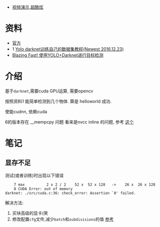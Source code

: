 * [视频演示,超酷炫](https://www.youtube.com/watch?v=VOC3huqHrss)

# 资料

* [官方](https://pjreddie.com/darknet/yolo/)
* 1 [Yolo darknet训练自己的数据集教程(Newest 2016.12.23)](https://jinfagang.github.io/2017/02/02/2017-12-22-yolo%E6%95%99%E7%A8%8B/)
* [Blazing Fast! 使用YOLO+Darknet进行目标检测](http://xxuan.me/2016-12-26-YOLO-darknet.html)


# 介绍

基于`darknet`,需要cuda GPU运算, 需要opencv

按照资料1 能简单检测到几个物体. 算是 helloworld 成功.

使能cudnn, 依赖cuda

6的版本存在 __mempcpy 问题 看来是nvcc inline 的问题, 参考 [这个](https://groups.google.com/forum/#!topic/darknet/vqN7uHu8h1U)


# 笔记

## 显存不足
测试(或者训练)时出现以下错误

```
    7 max          2 x 2 / 2    52 x  52 x 128   ->    26 x  26 x 128
    8 CUDA Error: out of memory
darknet: ./src/cuda.c:36: check_error: Assertion `0' failed.
```

解决方法:

1. 买块高级的显卡(笑
2. 修改配置`cfg`文件,减少`batch`和`subdivisions`的值 [参考](https://stackoverflow.com/questions/43614686/cudaout-of-memory-error-on-darknet-yolov1)

